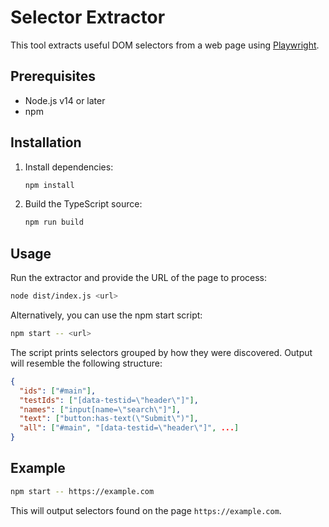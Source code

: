 # Selector Extractor

This tool extracts useful DOM selectors from a web page using [Playwright](https://playwright.dev/).

## Prerequisites

- Node.js v14 or later
- npm

## Installation

1. Install dependencies:
   ```bash
   npm install
   ```
2. Build the TypeScript source:
   ```bash
   npm run build
   ```

## Usage

Run the extractor and provide the URL of the page to process:

```bash
node dist/index.js <url>
```

Alternatively, you can use the npm start script:

```bash
npm start -- <url>
```

The script prints selectors grouped by how they were discovered. Output will
resemble the following structure:

```json
{
  "ids": ["#main"],
  "testIds": ["[data-testid=\"header\"]"],
  "names": ["input[name=\"search\"]"],
  "text": ["button:has-text(\"Submit\")"],
  "all": ["#main", "[data-testid=\"header\"]", ...]
}
```

## Example

```bash
npm start -- https://example.com
```

This will output selectors found on the page `https://example.com`.


